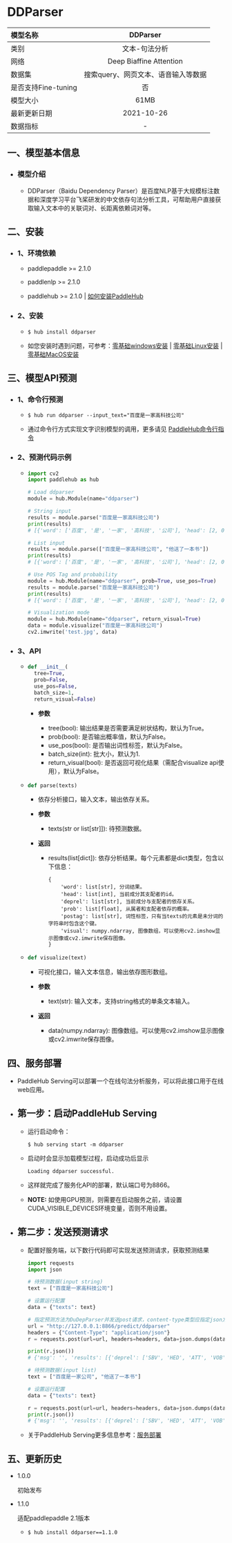 # DDParser

|模型名称|DDParser|
| :--- | :---: | 
|类别|文本-句法分析|
|网络|Deep Biaffine Attention|
|数据集|搜索query、网页文本、语音输入等数据|
|是否支持Fine-tuning|否|
|模型大小|61MB|
|最新更新日期|2021-10-26|
|数据指标|-|



## 一、模型基本信息

- ### 模型介绍

  - DDParser（Baidu Dependency Parser）是百度NLP基于大规模标注数据和深度学习平台飞桨研发的中文依存句法分析工具，可帮助用户直接获取输入文本中的关联词对、长距离依赖词对等。
  


## 二、安装

- ### 1、环境依赖  

  - paddlepaddle >= 2.1.0
  
  - paddlenlp >= 2.1.0

  - paddlehub >= 2.1.0    | [如何安装PaddleHub](../../../../docs/docs_ch/get_start/installation.rst)

- ### 2、安装

  - ```shell
    $ hub install ddparser
    ```
  - 如您安装时遇到问题，可参考：[零基础windows安装](../../../../docs/docs_ch/get_start/windows_quickstart.md)
 | [零基础Linux安装](../../../../docs/docs_ch/get_start/linux_quickstart.md) | [零基础MacOS安装](../../../../docs/docs_ch/get_start/mac_quickstart.md)

## 三、模型API预测

- ### 1、命令行预测

  - ```shell
    $ hub run ddparser --input_text="百度是一家高科技公司"
    ```
  - 通过命令行方式实现文字识别模型的调用，更多请见 [PaddleHub命令行指令](../../../../docs/docs_ch/tutorial/cmd_usage.rst)

- ### 2、预测代码示例

  - ```python
    import cv2
    import paddlehub as hub

    # Load ddparser
    module = hub.Module(name="ddparser")

    # String input
    results = module.parse("百度是一家高科技公司")
    print(results)
    # [{'word': ['百度', '是', '一家', '高科技', '公司'], 'head': [2, 0, 5, 5, 2], 'deprel': ['SBV', 'HED', 'ATT', 'ATT', 'VOB']}]

    # List input
    results = module.parse(["百度是一家高科技公司", "他送了一本书"])
    print(results)
    # [{'word': ['百度', '是', '一家', '高科技', '公司'], 'head': [2, 0, 5, 5, 2], 'deprel': ['SBV', 'HED', 'ATT', 'ATT', 'VOB']}, {'word': ['他', '送', '了', '一本', '书'], 'head': [2, 0, 2, 5, 2], 'deprel': ['SBV', 'HED', 'MT', 'ATT', 'VOB']}]

    # Use POS Tag and probability
    module = hub.Module(name="ddparser", prob=True, use_pos=True)
    results = module.parse("百度是一家高科技公司")
    print(results)
    # [{'word': ['百度', '是', '一家', '高科技', '公司'], 'head': [2, 0, 5, 5, 2], 'deprel': ['SBV', 'HED', 'ATT', 'ATT', 'VOB'], 'postag': ['ORG', 'v', 'm', 'n', 'n'], 'prob': [1.0, 1.0, 1.0, 1.0, 1.0]}]

    # Visualization mode
    module = hub.Module(name="ddparser", return_visual=True)
    data = module.visualize("百度是一家高科技公司")
    cv2.imwrite('test.jpg', data)
    ```
    
- ### 3、API

  - ```python
    def __init__(
      tree=True,
      prob=False,
      use_pos=False,
      batch_size=1,
      return_visual=False)
    ```
    
    - **参数**

      - tree(bool): 输出结果是否需要满足树状结构，默认为True。
      - prob(bool): 是否输出概率值，默认为False。
      - use_pos(bool): 是否输出词性标签，默认为False。
      - batch_size(int): 批大小，默认为1.
      - return_visual(bool): 是否返回可视化结果（需配合visualize api使用），默认为False。

  - ```python
    def parse(texts)
    ```
    - 依存分析接口，输入文本，输出依存关系。

    - **参数**

      - texts(str or list\[str\]]): 待预测数据。

    - **返回**

      - results(list\[dict\]): 依存分析结果。每个元素都是dict类型，包含以下信息：  
     
            {
                'word': list[str], 分词结果。
                'head': list[int], 当前成分其支配者的id。
                'deprel': list[str], 当前成分与支配者的依存关系。
                'prob': list[float], 从属者和支配者依存的概率。
                'postag': list[str], 词性标签，只有当texts的元素是未分词的字符串时包含这个键。
                'visual': numpy.ndarray, 图像数组，可以使用cv2.imshow显示图像或cv2.imwrite保存图像。
            }
      

  - ```python
    def visualize(text)
    ```

    - 可视化接口，输入文本信息，输出依存图形数组。

    - **参数**

      - text(str): 输入文本，支持string格式的单条文本输入。

    - **返回**

      - data(numpy.ndarray): 图像数组。可以使用cv2.imshow显示图像或cv2.imwrite保存图像。



## 四、服务部署

- PaddleHub Serving可以部署一个在线句法分析服务，可以将此接口用于在线web应用。

- ## 第一步：启动PaddleHub Serving

  - 运行启动命令：
    ```shell
    $ hub serving start -m ddparser
    ```

  - 启动时会显示加载模型过程，启动成功后显示
    ```shell
    Loading ddparser successful.
    ```

  - 这样就完成了服务化API的部署，默认端口号为8866。

  - **NOTE:** 如使用GPU预测，则需要在启动服务之前，请设置CUDA\_VISIBLE\_DEVICES环境变量，否则不用设置。

- ## 第二步：发送预测请求

  - 配置好服务端，以下数行代码即可实现发送预测请求，获取预测结果

    ```python
    import requests
    import json

    # 待预测数据(input string)
    text = ["百度是一家高科技公司"]

    # 设置运行配置
    data = {"texts": text}
    
    # 指定预测方法为DuDepParser并发送post请求，content-type类型应指定json方式
    url = "http://127.0.0.1:8866/predict/ddparser"
    headers = {"Content-Type": "application/json"}
    r = requests.post(url=url, headers=headers, data=json.dumps(data))

    print(r.json())
    # {'msg': '', 'results': [{'deprel': ['SBV', 'HED', 'ATT', 'VOB'], 'head': ['2', '0', '4', '2'], 'word': ['百度', '是', '一家', '公司']}], 'status': '000'}

    # 待预测数据(input list)
    text = ["百度是一家公司", "他送了一本书"]

    # 设置运行配置
    data = {"texts": text}

    r = requests.post(url=url, headers=headers, data=json.dumps(data))
    print(r.json())
    # {'msg': '', 'results': [{'deprel': ['SBV', 'HED', 'ATT', 'VOB'], 'head': ['2', '0', '4', '2'], 'word': ['百度', '是', '一家', '公司']}, {'deprel': ['SBV', 'HED', 'MT', 'ATT', 'VOB'], 'head': ['2', '0', '2', '5', '2'], 'word': ['他', '送', '了', '一本', '书']}], 'status': '000'}
    
    ```

  - 关于PaddleHub Serving更多信息参考：[服务部署](../../../../docs/docs_ch/tutorial/serving.md)


## 五、更新历史

* 1.0.0

  初始发布

* 1.1.0

  适配paddlepaddle 2.1版本

  - ```shell
    $ hub install ddparser==1.1.0
    ```
